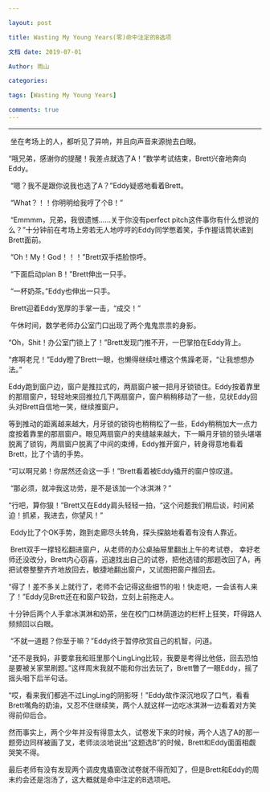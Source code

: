 ```yaml
---

layout: post 

title: Wasting My Young Years(零)命中注定的B选项

文档 date: 2019-07-01 

Author: 雨山 

categories:  

tags: [Wasting My Young Years] 

comments: true 
---
```


---



​		坐在考场上的人，都听见了异响，并且向声音来源抛去白眼。

 

​		“哦兄弟，感谢你的提醒！我差点就选了A！”数学考试结束，Brett兴奋地奔向Eddy。

​		“嗯？我不是跟你说我也选了A？”Eddy疑惑地看着Brett。

​		“What？！！你明明给我哼了个B！”

​		“Emmmm，兄弟，我很遗憾……关于你没有perfect pitch这件事你有什么想说的么？”十分钟前在考场上旁若无人地哼哼的Eddy同学憋着笑，手作握话筒状递到Brett面前。

​		“Oh！My！God！！！”Brett双手捂脸惊呼。

 

 

​		“下面启动plan B！”Brett伸出一只手。

​		“一杯奶茶。”Eddy也伸出一只手。

​		Brett迎着Eddy宽厚的手掌一击，“成交！”

 

​		午休时间，数学老师办公室门口出现了两个鬼鬼祟祟的身影。

​		“Oh，Shit！办公室门锁上了！”Brett发现门推不开，一巴掌拍在Eddy背上。

​		“疼啊老兄！”Eddy瞪了Brett一眼，也懒得继续吐槽这个焦躁老哥，“让我想想办法。”

​		Eddy跑到窗户边，窗户是推拉式的，两扇窗户被一把月牙锁锁住。Eddy按着靠里的那扇窗户，轻轻地来回推拉几下两扇窗户，窗户稍稍移动了一些，见状Eddy回头对Brett自信地一笑，继续推窗户。

​		等到推动的距离越来越大，月牙锁的锁钩也稍稍松了一些，Eddy稍稍加大一点力度按着靠里的那扇窗户。眼见两扇窗户的夹缝越来越大，下一瞬月牙锁的锁头堪堪脱离了锁钩，两扇窗户脱离了中间的束缚，Eddy推开窗户，转身得意地看着Brett，比了个请的手势。

​		“可以啊兄弟！你居然还会这一手！”Brett看着被Eddy撬开的窗户惊叹道。

​		“那必须，就冲我这功劳，是不是该加一个冰淇淋？”

​		“行吧，算你狠！”Brett又在Eddy肩头轻轻一拍，“这个问题我们稍后谈，时间紧迫！抓紧，我进去，你望风！”

​		Eddy比了个OK手势，跑到走廊尽头转角，探头探脑地看着有没有人靠近。

​		Brett双手一撑轻松翻进窗户，从老师的办公桌抽屉里翻出上午的考试卷， 幸好老师还没改分，Brett内心窃喜，迅速找出自己的试卷，把他选错的那题改回了A，再把试卷整整齐齐地放回去，敏捷地翻出窗户，又试图把窗户推回去。

​		“得了！差不多关上就行了，老师不会记得这些细节的啦！快走吧，一会该有人来了！”Eddy见Brett还在和窗户较劲，立刻上前拖走人。

 

 

​		十分钟后两个人手拿冰淇淋和奶茶，坐在校门口林荫道边的栏杆上狂笑，吓得路人频频回以白眼。

​		“不就一道题？你至于嘛？”Eddy终于暂停欣赏自己的机智，问道。

​		“还不是我妈，非要拿我和班里那个LingLing比较，我要是考得比他低，回去恐怕是要被关家里刷题。”这样周末我就不能和你出去玩了，Brett瞥了一眼Eddy，摇了摇头咽下后半句话。

​		“哎，看来我们都逃不过LingLing的阴影呀！”Eddy故作深沉地叹了口气，看看Brett嘴角的奶油，又忍不住继续笑，两个人就这样一边吃冰淇淋一边看着对方笑得前仰后合。

 

​		然而事实上，两个少年并没有得意太久，试卷发下来的时候，两个人选了A的那一题旁边同样被画了叉，老师淡淡地说出“这题选B”的时候，Brett和Eddy面面相觑哭笑不得。

​		最后老师有没有发现两个调皮鬼撬窗改试卷就不得而知了，但是Brett和Eddy的周末约会还是泡汤了，这大概就是命中注定的B选项吧。
